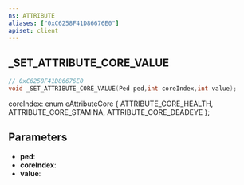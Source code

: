 ```yaml
---
ns: ATTRIBUTE
aliases: ["0xC6258F41D86676E0"]
apiset: client
---
```

## _SET_ATTRIBUTE_CORE_VALUE

```c
// 0xC6258F41D86676E0
void _SET_ATTRIBUTE_CORE_VALUE(Ped ped,int coreIndex,int value);
```

coreIndex:
enum eAttributeCore
{
	ATTRIBUTE_CORE_HEALTH,
	ATTRIBUTE_CORE_STAMINA,
	ATTRIBUTE_CORE_DEADEYE
};

## Parameters
* **ped**:
* **coreIndex**:
* **value**:



